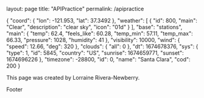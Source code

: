 layout: page
title: "APIPractice"
permalink: /apipractice

<!DOCTYPE html>
<html lang="en">

<head> 
    <meta charset="UTF-8">
    <title>Lorraine Rivera-Newberry</title>
      <link rel="stylesheet" href="main.css">
</head>
    
<body>

{
    "coord": {
        "lon": -121.953,
        "lat": 37.3492
    },
    "weather": [
        {
            "id": 800,
            "main": "Clear",
            "description": "clear sky",
            "icon": "01d"
        }
    ],
    "base": "stations",
    "main": {
        "temp": 62.4,
        "feels_like": 60.28,
        "temp_min": 57.11,
        "temp_max": 66.33,
        "pressure": 1028,
        "humidity": 41
    },
    "visibility": 10000,
    "wind": {
        "speed": 12.66,
        "deg": 320
    },
    "clouds": {
        "all": 0
    },
    "dt": 1674678376,
    "sys": {
        "type": 1,
        "id": 5845,
        "country": "US",
        "sunrise": 1674659771,
        "sunset": 1674696226
    },
    "timezone": -28800,
    "id": 0,
    "name": "Santa Clara",
    "cod": 200
}



</body>
<footer>
    <p>
    This page was created by Lorraine Rivera-Newberry. 
    </p>
</footer>

</html>
Footer
